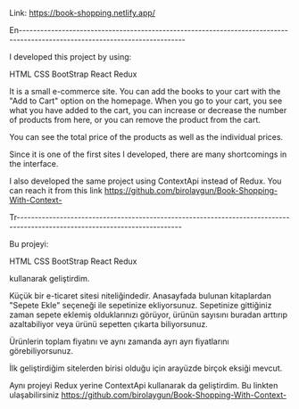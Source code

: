 Link: https://book-shopping.netlify.app/

En----------------------------------------------------------------------------------------------------------------------------

I developed this project by using:

HTML 
CSS 
BootStrap 
React
Redux

It is a small e-commerce site. You can add the books to your cart with the "Add to Cart" option on the homepage. When you go to your cart, you see what you have added to the cart, you can increase or decrease the number of products from here, or you can remove the product from the cart.

You can see the total price of the products as well as the individual prices.

Since it is one of the first sites I developed, there are many shortcomings in the interface.

I also developed the same project using ContextApi instead of Redux. You can reach it from this link https://github.com/birolaygun/Book-Shopping-With-Context-

Tr----------------------------------------------------------------------------------------------------------------------------

Bu projeyi:

HTML 
CSS 
BootStrap 
React
Redux

kullanarak geliştirdim.

Küçük bir e-ticaret sitesi niteliğindedir. Anasayfada bulunan kitaplardan "Sepete Ekle" seçeneği ile sepetinize ekliyorsunuz. Sepetinize gittiğiniz zaman sepete eklemiş olduklarınızı görüyor, ürünün sayısını buradan arttırıp azaltabiliyor veya ürünü sepetten çıkarta biliyorsunuz.

Ürünlerin toplam fiyatını ve aynı zamanda ayrı ayrı fiyatlarını görebiliyorsunuz.

İlk geliştirdiğim sitelerden birisi olduğu için arayüzde birçok eksiği mevcut.

Aynı projeyi Redux yerine ContextApi kullanarak da geliştirdim. Bu linkten ulaşabilirsiniz https://github.com/birolaygun/Book-Shopping-With-Context-


